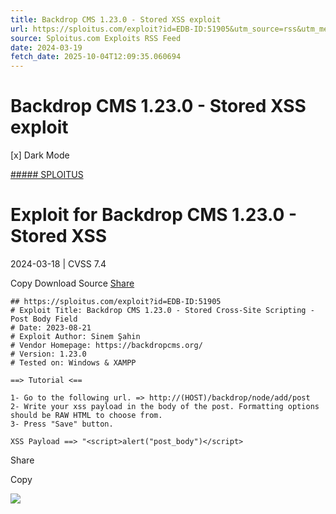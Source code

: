 ```yaml
---
title: Backdrop CMS 1.23.0 - Stored XSS exploit
url: https://sploitus.com/exploit?id=EDB-ID:51905&utm_source=rss&utm_medium=rss
source: Sploitus.com Exploits RSS Feed
date: 2024-03-19
fetch_date: 2025-10-04T12:09:35.060694
---
```


# Backdrop CMS 1.23.0 - Stored XSS exploit

[x]
Dark Mode

[##### SPLOITUS](/)

# Exploit for Backdrop CMS 1.23.0 - Stored XSS

2024-03-18 | CVSS 7.4

Copy
Download
Source
[Share](#share-url)

```
## https://sploitus.com/exploit?id=EDB-ID:51905
# Exploit Title: Backdrop CMS 1.23.0 - Stored Cross-Site Scripting - Post Body Field
# Date: 2023-08-21
# Exploit Author: Sinem Şahin
# Vendor Homepage: https://backdropcms.org/
# Version: 1.23.0
# Tested on: Windows & XAMPP

==> Tutorial <==

1- Go to the following url. => http://(HOST)/backdrop/node/add/post
2- Write your xss payload in the body of the post. Formatting options should be RAW HTML to choose from.
3- Press "Save" button.

XSS Payload ==> "<script>alert("post_body")</script>
```

Share

Copy

![](https://mc.yandex.ru/watch/54912310)